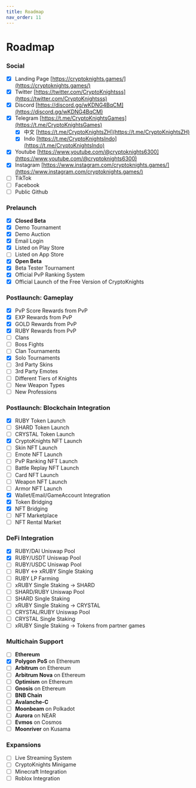 ```yaml
---
title: Roadmap
nav_order: 11
---
```


# Roadmap

### Social

* [x] Landing Page [https://cryptoknights.games/](https://cryptoknights.games/)
* [x] Twitter [https://twitter.com/CryptoKnightsss](https://twitter.com/CryptoKnightsss)
* [x] Discord [https://discord.gg/wKDNG4BqCM](https://discord.gg/wKDNG4BqCM)
* [x] Telegram [https://t.me/CryptoKnightsGames](https://t.me/CryptoKnightsGames)
  * [x] 中文 [https://t.me/CryptoKnightsZH](https://t.me/CryptoKnightsZH)
  * [x] Indo [https://t.me/CryptoKnightsIndo](https://t.me/CryptoKnightsIndo)
* [x] Youtube [https://www.youtube.com/@cryptoknights6300](https://www.youtube.com/@cryptoknights6300)
* [x] Instagram [https://www.instagram.com/cryptoknights.games/](https://www.instagram.com/cryptoknights.games/)
* [ ] TikTok
* [ ] Facebook
* [ ] Public Github

### Prelaunch

* [x] **Closed Beta**
* [x] Demo Tournament
* [x] Demo Auction
* [x] Email Login
* [x] Listed on Play Store
* [ ] Listed on App Store
* [x] **Open Beta**
* [x] Beta Tester Tournament
* [x] Official PvP Ranking System
* [x] Official Launch of the Free Version of CryptoKnights

### Postlaunch: Gameplay

* [x] PvP Score Rewards from PvP
* [x] EXP Rewards from PvP
* [x] GOLD Rewards from PvP
* [x] RUBY Rewards from PvP
* [ ] Clans
* [ ] Boss Fights
* [ ] Clan Tournaments
* [x] Solo Tournaments
* [ ] 3rd Party Skins
* [ ] 3rd Party Emotes
* [ ] Different Tiers of Knights
* [ ] New Weapon Types
* [ ] New Professions

### Postlaunch: Blockchain Integration

* [x] RUBY Token Launch
* [ ] SHARD Token Launch
* [ ] CRYSTAL Token Launch
* [x] CryptoKnights NFT Launch
* [ ] Skin NFT Launch
* [ ] Emote NFT Launch
* [ ] PvP Ranking NFT Launch
* [ ] Battle Replay NFT Launch
* [ ] Card NFT Launch
* [ ] Weapon NFT Launch
* [ ] Armor NFT Launch
* [x] Wallet/Email/GameAccount Integration
* [x] Token Bridging
* [x] NFT Bridging
* [ ] NFT Marketplace
* [ ] NFT Rental Market

### DeFi Integration

* [x] RUBY/DAI Uniswap Pool
* [x] RUBY/USDT Uniswap Pool
* [ ] RUBY/USDC Uniswap Pool
* [ ] RUBY <-> xRUBY Single Staking
* [ ] RUBY LP Farming
* [ ] xRUBY Single Staking -> SHARD
* [ ] SHARD/RUBY Uniswap Pool
* [ ] SHARD Single Staking
* [ ] xRUBY Single Staking -> CRYSTAL
* [ ] CRYSTAL/RUBY Uniswap Pool
* [ ] CRYSTAL Single Staking
* [ ] xRUBY Single Staking -> Tokens from partner games

### Multichain Support

* [ ] **Ethereum**
* [x] **Polygon PoS** on Ethereum
* [ ] **Arbitrum** on Ethereum
* [ ] **Arbitrum Nova** on Ethereum
* [ ] **Optimism** on Ethereum
* [ ] **Gnosis** on Ethereum
* [ ] **BNB Chain**
* [ ] **Avalanche-C**
* [ ] **Moonbeam** on Polkadot
* [ ] **Aurora** on NEAR
* [ ] **Evmos** on Cosmos
* [ ] **Moonriver** on Kusama

### Expansions

* [ ] Live Streaming System
* [ ] CryptoKnights Minigame
* [ ] Minecraft Integration
* [ ] Roblox Integration
